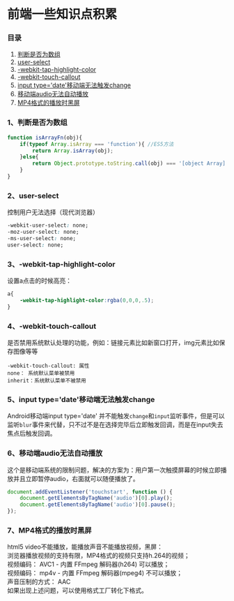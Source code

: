 # 前端一些知识点积累
### 目录
1. [判断是否为数组](#1、判断是否为数组)
2. [user-select](#2user-select)
3. [-webkit-tap-highlight-color](#3-webkit-tap-highlight-color)
4. [-webkit-touch-callout](#4-webkit-touch-callout)
5. [input type='date'移动端无法触发change](#5input-typedate移动端无法触发change)
6. [移动端audio无法自动播放](#6移动端audio无法自动播放)
7. [MP4格式的播放时黑屏](#7mp4格式的播放时黑屏)

### 1、判断是否为数组
```javascript
function isArrayFn(obj){
    if(typeof Array.isArray === 'function'){ //ES5方法
        return Array.isArray(obj);
    }else{
        return Object.prototype.toString.call(obj) === '[object Array]';
    }
}
```
### 2、user-select

控制用户无法选择（现代浏览器）
```css
-webkit-user-select: none;
-moz-user-select: none;
-ms-user-select: none;
user-select: none;
```
### 3、-webkit-tap-highlight-color

设置a点击的时候高亮：
```css
a{
    -webkit-tap-highlight-color:rgba(0,0,0,.5);
}
```
### 4、-webkit-touch-callout

是否禁用系统默认处理的功能，例如：链接元素比如新窗口打开，img元素比如保存图像等等
```
-webkit-touch-callout: 属性
none： 系统默认菜单被禁用
inherit：系统默认菜单不被禁用
```
### 5、input type='date'移动端无法触发change
Android移动端input type='date' 并不能触发`change`和`input`监听事件，但是可以监听`blur`事件来代替，只不过不是在选择完毕后立即触发回调，而是在input失去焦点后触发回调。

### 6、移动端audio无法自动播放
这个是移动端系统的限制问题，解决的方案为：用户第一次触摸屏幕的时候立即播放并且立即暂停audio，右面就可以随便播放了。
```javascript
document.addEventListener('touchstart', function () {
    document.getElementsByTagName('audio')[0].play();
    document.getElementsByTagName('audio')[0].pause();
});
```
### 7、MP4格式的播放时黑屏 
html5 video不能播放，能播放声音不能播放视频，黑屏：<br>
浏览器播放视频的支持有限，MP4格式的视频只支持h.264的视频；<br>
视频编码： AVC1 - 内置 FFmpeg 解码器(h264) 可以播放；<br>
视频编码： mp4v - 内置 FFmpeg 解码器(mpeg4) 不可以播放；<br>
声音压制的方式： AAC<br>
如果出现上述问题，可以使用格式工厂转化下格式。<br>
